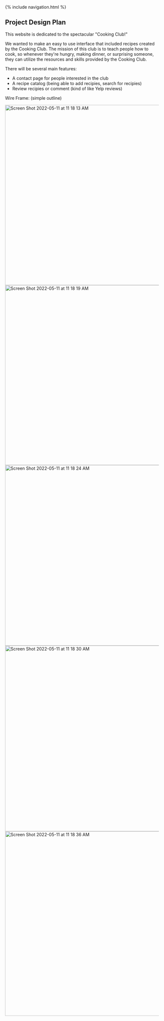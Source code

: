 {% include navigation.html %}

## Project Design Plan
This website is dedicated to the spectacular "Cooking Club!"

We wanted to make an easy to use interface that included recipes created by the Cooking Club. The mission of this club is to teach people how to cook, so whenever they're hungry, making dinner, or surprising someone, they can utilize the resources and skills provided by the Cooking Club. 

There will be several main features:
- A contact page for people interested in the club
- A recipe catalog (being able to add recipies, search for recipies)
- Review recipies or comment (kind of like Yelp reviews)

Wire Frame: (simple outline) 

<img width="590" alt="Screen Shot 2022-05-11 at 11 18 13 AM" src="https://user-images.githubusercontent.com/89223547/167919023-ce20cf1a-ae28-4240-a540-df5f2e9cf42c.png">
<img width="589" alt="Screen Shot 2022-05-11 at 11 18 19 AM" src="https://user-images.githubusercontent.com/89223547/167919033-b7705533-6b8a-431a-a76b-27a19749e505.png">
<img width="591" alt="Screen Shot 2022-05-11 at 11 18 24 AM" src="https://user-images.githubusercontent.com/89223547/167919046-4db16b4c-5f2a-4bc9-810d-cc6b3b1b1bf6.png">
<img width="608" alt="Screen Shot 2022-05-11 at 11 18 30 AM" src="https://user-images.githubusercontent.com/89223547/167919054-5323df43-f7eb-4652-ad74-a3cfc584963e.png">
<img width="604" alt="Screen Shot 2022-05-11 at 11 18 36 AM" src="https://user-images.githubusercontent.com/89223547/167919063-55e5cfe7-ab86-4082-9e67-32c0f8e8141a.png">
